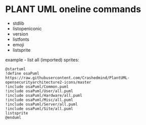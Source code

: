 
# PLANT UML oneline commands

* stdlib
* listopeniconic
* version
* listfonts
* emoji
* listsprite

example - list all (imported) sprites:

```text
@startuml
!define osaPuml https://raw.githubusercontent.com/Crashedmind/PlantUML-opensecurityarchitecture2-icons/master
!include osaPuml/Common.puml
!include osaPuml/User/all.puml
!include osaPuml/Hardware/all.puml
!include osaPuml/Misc/all.puml
!include osaPuml/Server/all.puml
!include osaPuml/Site/all.puml
listsprite
@enduml
```
